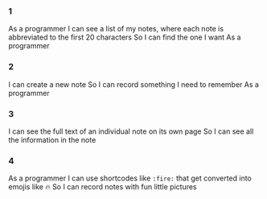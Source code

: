 ### 1
As a programmer
I can see a list of my notes, where each note is abbreviated to the first 20 characters
So I can find the one I want
As a programmer
### 2
I can create a new note
So I can record something I need to remember
As a programmer
### 3
I can see the full text of an individual note on its own page
So I can see all the information in the note
### 4
As a programmer
I can use shortcodes like `:fire:` that get converted into emojis like 🔥
So I can record notes with fun little pictures

